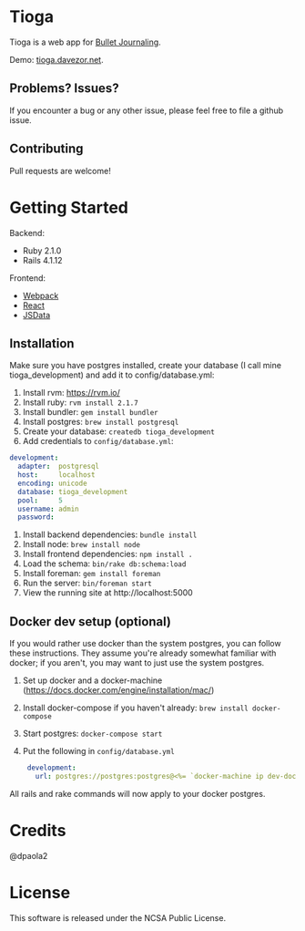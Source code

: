 # Tioga

Tioga is a web app for [Bullet Journaling](http://bulletjournal.com).

Demo: [tioga.davezor.net](http://tioga.davezor.net).

## Problems? Issues?

If you encounter a bug or any other issue, please feel free to file a github issue.


## Contributing

Pull requests are welcome!

# Getting Started

Backend:

- Ruby 2.1.0
- Rails 4.1.12

Frontend:

- [Webpack](https://webpack.github.io/)
- [React](https://facebook.github.io/react/)
- [JSData](http://www.js-data.io/)

## Installation

Make sure you have postgres installed, create your database (I call mine tioga_development) and add it to config/database.yml:


1. Install rvm: https://rvm.io/
1. Install ruby: `rvm install 2.1.7`
1. Install bundler: `gem install bundler`
1. Install postgres: `brew install postgresql`
1. Create your database: `createdb tioga_development`
1. Add credentials to `config/database.yml`:

```yaml
development:
  adapter:  postgresql
  host:     localhost
  encoding: unicode
  database: tioga_development
  pool:     5
  username: admin
  password:
```

1. Install backend dependencies: `bundle install`
1. Install node: `brew install node`
1. Install frontend dependencies: `npm install .`
1. Load the schema: `bin/rake db:schema:load`
1. Install foreman: `gem install foreman`
1. Run the server: `bin/foreman start`
1. View the running site at http://localhost:5000


## Docker dev setup (optional)

If you would rather use docker than the system postgres, you can follow these
instructions. They assume you're already somewhat familiar with docker; if you
aren't, you may want to just use the system postgres.

1. Set up docker and a docker-machine (https://docs.docker.com/engine/installation/mac/)
1. Install docker-compose if you haven't already: `brew install docker-compose`
1. Start postgres: `docker-compose start`
1. Put the following in `config/database.yml`

   ```yml
    development:
      url: postgres://postgres:postgres@<%= `docker-machine ip dev-docker`.strip %>:<%= `docker-compose port postgres 5432`.partition(':')[2].chomp %>/postgres?pool=5
    ```

All rails and rake commands will now apply to your docker postgres.

# Credits

@dpaola2

# License

This software is released under the NCSA Public License.



